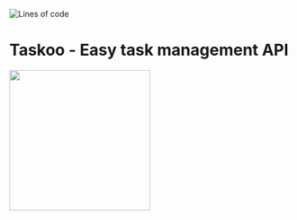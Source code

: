 ![Lines of code](https://img.shields.io/tokei/lines/github/PhenomEY/TaskooAPI)
# Taskoo - Easy task management API

<img width="250" src="https://taskoo.de/TaskooMedia/Logo_GREEN.svg">
